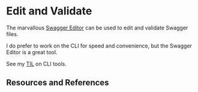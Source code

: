 # Edit and Validate

The marvallous [Swagger Editor][SWAGGEREDITOR] can be used to edit and validate Swagger files.

I do prefer to work on the CLI for speed and convenience, but the Swagger Editor is a great tool.

See my [TIL](../openapi/validating_openapi_definition.md) on CLI tools.

## Resources and References

[SWAGGEREDITOR]: https://editor.swagger.io/
